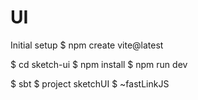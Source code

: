 # UI

Initial setup
$ npm create vite@latest

$ cd sketch-ui
$ npm install
$ npm run dev

$ sbt
$ project sketchUI
$ ~fastLinkJS
